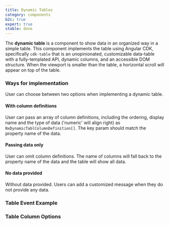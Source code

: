 ```yaml
---
title: Dynamic Tables
category: components
b2c: true
expert: true
stable: done
---
```


The **dynamic table** is a component to show data in an organized way in a simple table. This component implements the table using Angular CDK, specifically `cdk-table` that is an unopinionated, customizable data-table with a fully-templated API, dynamic columns, and an accessible DOM structure. When the viewport is smaller than the table, a horizontal scroll will appear on top of the table.

### Ways for implementation

User can choose between two options when implementing a dynamic table.

#### With column definitions

User can pass an array of column definitions, including the ordering, display name and the type of data ('numeric' will align right) as `NxDynamicTablColumnDefinition[]`. The key param should match the property name of the data.

<!-- example(dynamic-table) -->

#### Passing data only

User can omit column definitions. The name of columns will fall back to the property name of the data and the table will show all data.

<!-- example(dynamic-table-data) -->

#### No data provided

Without data provided. Users can add a customized message when they do not provide any data.

<!-- example(dynamic-table-without-data) -->

### Table Event Example

<!-- example(dynamic-table-event) -->

### Table Column Options

<!-- example(dynamic-table-column-options) -->
